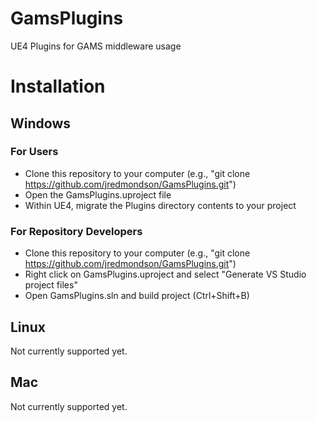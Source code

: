 # GamsPlugins
UE4 Plugins for GAMS middleware usage

# Installation

## Windows

### For Users
  * Clone this repository to your computer (e.g., "git clone https://github.com/jredmondson/GamsPlugins.git")
  * Open the GamsPlugins.uproject file
  * Within UE4, migrate the Plugins directory contents to your project

### For Repository Developers
  * Clone this repository to your computer (e.g., "git clone https://github.com/jredmondson/GamsPlugins.git")
  * Right click on GamsPlugins.uproject and select "Generate VS Studio project files"
  * Open GamsPlugins.sln and build project (Ctrl+Shift+B)

## Linux

Not currently supported yet. 

## Mac

Not currently supported yet.